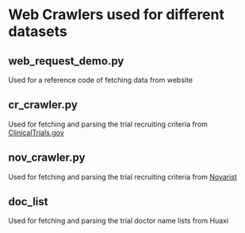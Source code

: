 # Web Crawlers used for different datasets
## web_request_demo.py
Used for a reference code of fetching data from website
## cr_crawler.py
Used for fetching and parsing the trial recruiting criteria from [ClinicalTrials.gov](https://www.clinicaltrials.gov/ct2/home) <br />
## nov_crawler.py
Used for fetching and parsing the trial recruiting criteria from [Novarist](https://www.recruiting-trials.novartis.com/) <br />
## doc_list
Used for fetching and parsing the trial doctor name lists from Huaxi <br />

